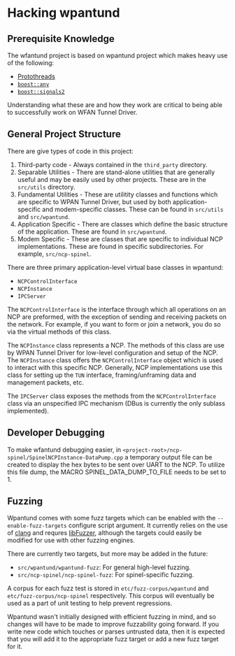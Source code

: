 Hacking wpantund
================

## Prerequisite Knowledge ##

The wfantund project is based on wpantund project which makes heavy use of the following:

* [Protothreads](http://dunkels.com/adam/pt/)
* [`boost::any`](http://www.boost.org/doc/libs/1_57_0/doc/html/any.html)
* [`boost::signals2`](http://www.boost.org/doc/libs/1_51_0/doc/html/signals2.html)

Understanding what these are and how they work are critical to being able to
successfully work on WFAN Tunnel Driver.


## General Project Structure ##

There are give types of code in this project:

1.  Third-party code - Always contained in the `third_party`
    directory.
2.  Separable Utilities - There are stand-alone utilities that are
    generally useful and may be easily used by other projects. These
    are in the `src/utils` directory.
3.  Fundamental Utilities - These are utilitity classes and functions
    which are specific to WPAN Tunnel Driver, but used by both
    application-specific and modem-specific classes. These can be
    found in `src/utils` and `src/wpantund`.
4.  Application Specific - There are classes which define the basic
    structure of the application. These are found in `src/wpantund`.
5.  Modem Specific - These are classes that are specific to individual
    NCP implementations. These are found in specific subdirectories.
    For example, `src/ncp-spinel`.

There are three primary application-level virtual base classes in
wpantund:

 *  `NCPControlInterface`
 *  `NCPInstance`
 *  `IPCServer`

The `NCPControlInterface` is the interface through which all
operations on an NCP are preformed, with the exception of sending and
receiving packets on the network. For example, if you want to form or
join a network, you do so via the virtual methods of this class.

The `NCPInstance` class represents a NCP. The methods of this class
are use by WPAN Tunnel Driver for low-level configuration and setup of
the NCP. The `NCPInstance` class offers the `NCPControlInterface`
object which is used to interact with this specific NCP. Generally,
NCP implementations use this class for setting up the `TUN` interface,
framing/unframing data and management packets, etc.

The `IPCServer` class exposes the methods from the
`NCPControlInterface` class via an unspecified IPC mechanism (DBus is
currently the only sublass implemented).

## Developer Debugging ##

To make wfantund debugging easier, in 
`<project-root>/ncp-spinel/SpinelNCPInstance-DataPump.cpp` a temporary
output file can be created to display the hex bytes to be sent over UART
to the NCP. To utilize this file dump, the MACRO SPINEL_DATA_DUMP_TO_FILE
needs to be set to 1.

## Fuzzing ##

Wpantund comes with some fuzz targets which can be enabled with the
`--enable-fuzz-targets` configure script argument. It currently relies
on the use of [clang][1] and requres [libFuzzer][2], although the
targets could easily be modified for use with other fuzzing engines.

There are currently two targets, but more may be added in the future:

* `src/wpantund/wpantund-fuzz`: For general high-level fuzzing.
* `src/ncp-spinel/ncp-spinel-fuzz`: For spinel-specific fuzzing.

A corpus for each fuzz test is stored in `etc/fuzz-corpus/wpantund`
and `etc/fuzz-corpus/ncp-spinel` respectively. This corpus will eventually
be used as a part of unit testing to help prevent regressions.

Wpantund wasn't initially designed with efficient fuzzing in mind, and
so changes will have to be made to improve fuzzability going forward.
If you write new code which touches or parses untrusted data, then it
is expected that you will add it to the appropriate fuzz target or
add a new fuzz target for it.

[1]: https://clang.llvm.org/
[2]: http://llvm.org/docs/LibFuzzer.html
